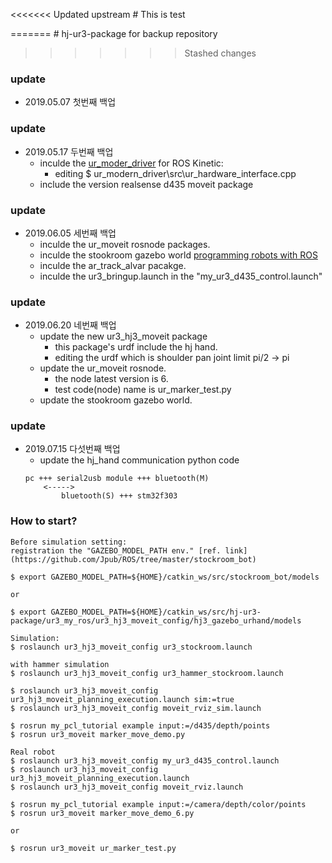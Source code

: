 <<<<<<< Updated upstream
﻿# This is test

=======
﻿# hj-ur3-package
for backup repository
>>>>>>> Stashed changes


### update
- 2019.05.07 첫번째 백업

### update 
- 2019.05.17 두번째 백업
    - inculde the [ur_moder_driver](https://github.com/ros-industrial/ur_modern_driver) for ROS Kinetic:
        - editing $ ur_modern_driver\src\ur_hardware_interface.cpp
    - include the version realsense d435 moveit package
    

### update 
- 2019.06.05 세번째 백업
    - inculde the ur_moveit rosnode packages.
    - inculde the stookroom gazebo world [programming robots with ROS](https://github.com/Jpub/ROS)
    - inculde the ar_track_alvar pacakge.
    - inculde the ur3_bringup.launch in the "my_ur3_d435_control.launch"

### update 
- 2019.06.20 네번째 백업
    - update the new ur3_hj3_moveit package
        - this package's urdf include the hj hand.
        - editing the urdf which is shoulder pan joint limit pi/2 → pi
    - update the ur_moveit rosnode.
        - the node latest version is 6. 
        - test code(node) name is ur_marker_test.py
    - update the stookroom gazebo world. 
    
### update 
- 2019.07.15 다섯번째 백업
    - update the hj_hand communication python code
    ```
    pc +++ serial2usb module +++ bluetooth(M)
        <----->
            bluetooth(S) +++ stm32f303
    ```
    

### How to start?
```
Before simulation setting:
registration the "GAZEBO_MODEL_PATH env." [ref. link](https://github.com/Jpub/ROS/tree/master/stockroom_bot)

$ export GAZEBO_MODEL_PATH=${HOME}/catkin_ws/src/stockroom_bot/models

or

$ export GAZEBO_MODEL_PATH=${HOME}/catkin_ws/src/hj-ur3-package/ur3_my_ros/ur3_hj3_moveit_config/hj3_gazebo_urhand/models

Simulation:
$ roslaunch ur3_hj3_moveit_config ur3_stockroom.launch

with hammer simulation
$ roslaunch ur3_hj3_moveit_config ur3_hammer_stockroom.launch

$ roslaunch ur3_hj3_moveit_config ur3_hj3_moveit_planning_execution.launch sim:=true
$ roslaunch ur3_hj3_moveit_config moveit_rviz_sim.launch

$ rosrun my_pcl_tutorial example input:=/d435/depth/points
$ rosrun ur3_moveit marker_move_demo.py
```

```
Real robot
$ roslaunch ur3_hj3_moveit_config my_ur3_d435_control.launch
$ roslaunch ur3_hj3_moveit_config ur3_hj3_moveit_planning_execution.launch
$ roslaunch ur3_hj3_moveit_config moveit_rviz.launch

$ rosrun my_pcl_tutorial example input:=/camera/depth/color/points
$ rosrun ur3_moveit marker_move_demo_6.py

or 

$ rosrun ur3_moveit ur_marker_test.py
```